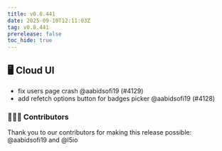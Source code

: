 ```yaml
---
title: v0.8.441
date: 2025-09-10T12:11:03Z
tag: v0.8.441
prerelease: false
toc_hide: true
---
```


## 🖥 Cloud UI

- fix users page crash @aabidsofi19 (#4129)
- add refetch options button for badges picker @aabidsofi19 (#4128)

### 👨🏽‍💻 Contributors

Thank you to our contributors for making this release possible:
@aabidsofi19 and @l5io

